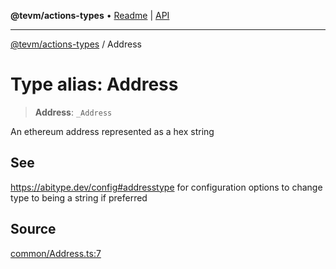 **@tevm/actions-types** • [Readme](../README.md) \| [API](../globals.md)

***

[@tevm/actions-types](../README.md) / Address

# Type alias: Address

> **Address**: `_Address`

An ethereum address represented as a hex string

## See

https://abitype.dev/config#addresstype for configuration options to change type to being a string if preferred

## Source

[common/Address.ts:7](https://github.com/evmts/tevm-monorepo/blob/main/packages/actions-types/src/common/Address.ts#L7)

